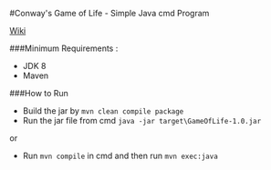 #Conway's Game of Life - Simple Java cmd Program

[Wiki](https://en.wikipedia.org/wiki/Conway%27s_Game_of_Life)

###Minimum Requirements :
* JDK 8 
* Maven 

###How to Run
* Build the jar by `mvn clean compile package`
* Run the jar file from cmd `java -jar target\GameOfLife-1.0.jar`

or

* Run `mvn compile` in cmd and then run `mvn exec:java`


